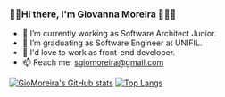 ### 👋🏽Hi there, I'm Giovanna Moreira 👩🏽‍💻


- 🔭 I’m currently working as Software Architect Junior.
- 🌱 I’m graduating as Software Engineer at UNIFIL.
- 👯 I'd love to work as front-end developer.
- 📫 Reach me: sgiomoreira@gmail.com

[![GioMoreira's GitHub stats](https://github-readme-stats.vercel.app/api?username=GioMoreira&count_private=true&show_icons=true&theme=tokyonight&hide_border=true)](https://github.com/GioMoreira/github-readme-stats)
[![Top Langs](https://github-readme-stats.vercel.app/api/top-langs/?username=GioMoreira&layout=compact&theme=tokyonight&hide_border=true)](https://github.com/GioMoreira/github-readme-stats)
